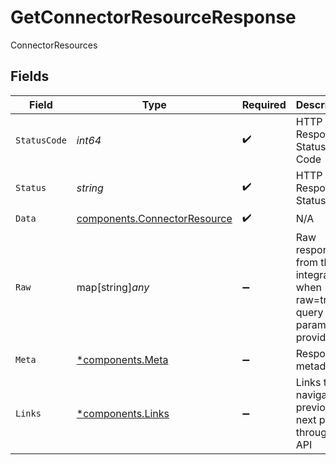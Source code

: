 # GetConnectorResourceResponse

ConnectorResources


## Fields

| Field                                                                        | Type                                                                         | Required                                                                     | Description                                                                  | Example                                                                      |
| ---------------------------------------------------------------------------- | ---------------------------------------------------------------------------- | ---------------------------------------------------------------------------- | ---------------------------------------------------------------------------- | ---------------------------------------------------------------------------- |
| `StatusCode`                                                                 | *int64*                                                                      | :heavy_check_mark:                                                           | HTTP Response Status Code                                                    | 200                                                                          |
| `Status`                                                                     | *string*                                                                     | :heavy_check_mark:                                                           | HTTP Response Status                                                         | OK                                                                           |
| `Data`                                                                       | [components.ConnectorResource](../../models/components/connectorresource.md) | :heavy_check_mark:                                                           | N/A                                                                          |                                                                              |
| `Raw`                                                                        | map[string]*any*                                                             | :heavy_minus_sign:                                                           | Raw response from the integration when raw=true query param is provided      |                                                                              |
| `Meta`                                                                       | [*components.Meta](../../models/components/meta.md)                          | :heavy_minus_sign:                                                           | Response metadata                                                            |                                                                              |
| `Links`                                                                      | [*components.Links](../../models/components/links.md)                        | :heavy_minus_sign:                                                           | Links to navigate to previous or next pages through the API                  |                                                                              |